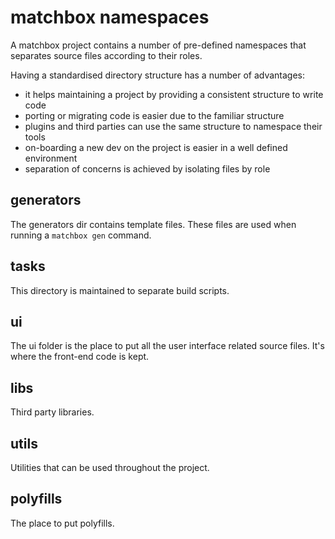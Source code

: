 matchbox namespaces
===================

A matchbox project contains a number of pre-defined namespaces
that separates source files according to their roles.

Having a standardised directory structure has a number of advantages:

  - it helps maintaining a project by providing a consistent structure to write code
  - porting or migrating code is easier due to the familiar structure
  - plugins and third parties can use the same structure to namespace their tools
  - on-boarding a new dev on the project is easier in a well defined environment
  - separation of concerns is achieved by isolating files by role


## generators

The generators dir contains template files. These files are used when running a `matchbox gen` command.


## tasks

This directory is maintained to separate build scripts.


## ui

The ui folder is the place to put all the user interface related source files.
It's where the front-end code is kept.


## libs

Third party libraries.


## utils

Utilities that can be used throughout the project.


## polyfills

The place to put polyfills.
